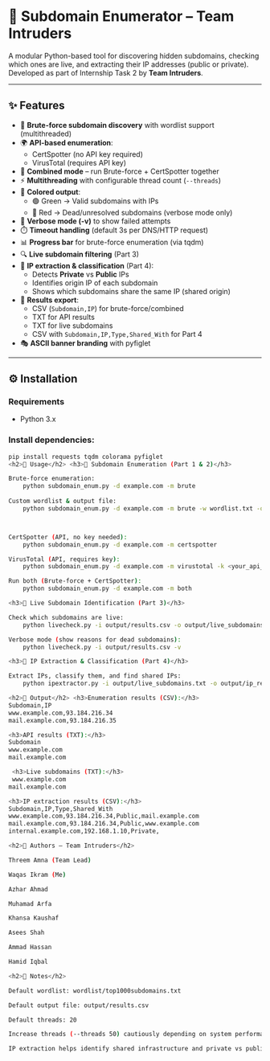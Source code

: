 <h1>🔎 Subdomain Enumerator – Team Intruders</h1>

A modular Python-based tool for discovering hidden subdomains, checking which ones are live, and extracting their IP addresses (public or private).  
Developed as part of Internship Task 2 by <b>Team Intruders</b>.

---

<h2>✨ Features</h2>

- 🚀 <b>Brute-force subdomain discovery</b> with wordlist support (multithreaded)  
- 🌍 <b>API-based enumeration</b>:  
  - CertSpotter (no API key required)  
  - VirusTotal (requires API key)  
- 🔗 <b>Combined mode</b> – run Brute-force + CertSpotter together  
- ⚡ <b>Multithreading</b> with configurable thread count (`--threads`)  
- 🎨 <b>Colored output</b>:  
  - 🟢 Green → Valid subdomains with IPs  
  - 🔴 Red → Dead/unresolved subdomains (verbose mode only)  
- 📢 <b>Verbose mode (-v)</b> to show failed attempts  
- ⏱️ <b>Timeout handling</b> (default 3s per DNS/HTTP request)  
- 📊 <b>Progress bar</b> for brute-force enumeration (via tqdm)  
- 🔍 <b>Live subdomain filtering</b> (Part 3)  
- 🧠 <b>IP extraction & classification</b> (Part 4):  
  - Detects <b>Private</b> vs <b>Public</b> IPs  
  - Identifies origin IP of each subdomain  
  - Shows which subdomains share the same IP (shared origin)  
- 💾 <b>Results export</b>:  
  - CSV (`Subdomain,IP`) for brute-force/combined  
  - TXT for API results  
  - TXT for live subdomains  
  - CSV with `Subdomain,IP,Type,Shared_With` for Part 4  
- 🎭 <b>ASCII banner branding</b> with pyfiglet  

---

<h2>⚙️ Installation</h2>

<h3>Requirements</h3>

- Python 3.x  

<h3>Install dependencies:</h3>

```bash
pip install requests tqdm colorama pyfiglet
<h2>🚀 Usage</h2> <h3>🔹 Subdomain Enumeration (Part 1 & 2)</h3>

Brute-force enumeration:
	python subdomain_enum.py -d example.com -m brute
	
Custom wordlist & output file:
	python subdomain_enum.py -d example.com -m brute -w wordlist.txt -o results.csv



CertSpotter (API, no key needed):
	python subdomain_enum.py -d example.com -m certspotter

VirusTotal (API, requires key):
	python subdomain_enum.py -d example.com -m virustotal -k <your_api_key>

Run both (Brute-force + CertSpotter):
	python subdomain_enum.py -d example.com -m both

<h3>🔹 Live Subdomain Identification (Part 3)</h3>

Check which subdomains are live:
	python livecheck.py -i output/results.csv -o output/live_subdomains.txt

Verbose mode (show reasons for dead subdomains):
	python livecheck.py -i output/results.csv -v

<h3>🔹 IP Extraction & Classification (Part 4)</h3>

Extract IPs, classify them, and find shared IPs:
	python ipextractor.py -i output/live_subdomains.txt -o output/ip_results.csv

<h2>📂 Output</h2> <h3>Enumeration results (CSV):</h3>
Subdomain,IP
www.example.com,93.184.216.34
mail.example.com,93.184.216.35

<h3>API results (TXT):</h3>
Subdomain
www.example.com
mail.example.com

 <h3>Live subdomains (TXT):</h3>
 www.example.com
mail.example.com

<h3>IP extraction results (CSV):</h3>
Subdomain,IP,Type,Shared_With
www.example.com,93.184.216.34,Public,mail.example.com
mail.example.com,93.184.216.34,Public,www.example.com
internal.example.com,192.168.1.10,Private,

<h2>👥 Authors – Team Intruders</h2>

Threem Amna (Team Lead)

Waqas Ikram (Me)

Azhar Ahmad

Muhamad Arfa

Khansa Kaushaf

Asees Shah

Ammad Hassan

Hamid Iqbal

<h2>📝 Notes</h2>

Default wordlist: wordlist/top1000subdomains.txt

Default output file: output/results.csv

Default threads: 20

Increase threads (--threads 50) cautiously depending on system performance

IP extraction helps identify shared infrastructure and private vs public IPs





